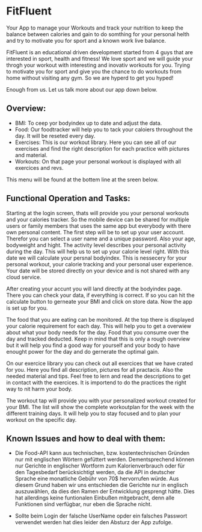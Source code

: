 # FitFluent

Your App to manage your Workouts and track your nutrition to keep the balance between calories and gain to do somthing for your personal helth and try to motivate you for sport and a known work live balance.

FitFluent is an educational driven development started from 4 guys that are interested in sport, health and fitness!
We love sport and we will guide your throgh your workout with interesting and inovativ workouts for you. 
Trying to motivate you for sport and give you the chance to do workouts from home without visiting any gym.
So we are hyperd to get you hyped!

Enough from us. Let us talk more about our app down below.


## Overview:

- BMI:          To ceep yor bodyindex up to date and adjust the data. 
- Food:         Our foodtracker will help you to tack your caloiers throughout the day. It will be reseted every day.
- Exercises:    This is our workout library. Here you can see all of our exercises and find the right description for each practice with pictures and              material.
- Workouts:     On that page your personal workout is displayed with all exercices and revs.

This menu will be found at the bottem line at the sreen below.


## Functional Operation and Tasks:

Starting at the login screen, thats will provide you your personal workouts and your calories tracker. So the mobile device can be shared for multiple users or family members that uses the same app but everybody with there own personal content.
The first step will be to set up your user account. Therefor you can select a user name and a unique password. Also your age, bodyweight and hight. The activity level describes your personal activity during the day. This will help us to set up your calorie level right. With this date we will calculate your persnal bodyindex. This is nessecery for your personal workout, your calorie tracking and your personal user experience. Your date will be stored directly on your device and is not shared with any cloud service.

After creating your accunt you will land directly at the bodyindex page. There you can check your data, if everything is correct. If so you can hit the calculate button to gerneate your BMI and click on store data. Now the app is set up for you.

The food that you are eating can be monitored. At the top there is displayed your calorie requirement for each day. This will help you to get a overwiew about what your body needs for the day. Food that you consume over the day and tracked deducted. Keep in mind that this is only a rough overview but it will help you find a good way for yourself and your body to have enought power for the day and do gernerate the optimal gain.     

On our exercice library you can check out all exercices that we have crated for you. Here you find all description, pictures for all practacis. Also the needed material and tips. Feel free to lern and read the descriptions to get in contact with the exercices. It is importend to do the practices the right way to nit harm your body.

The workout tap will provide you with your personalized workout created for your BMI. The list will show the complete workoutplan for the week with the different training days. It will help you to stay focused and to plan your workout on the specific day.


## Known Issues and how to deal with them:

- Die Food-API kann aus technischen, bzw. kostentechnischen Gründen nur mit englischen Wörtern gefüttert werden. Dementsprechend können nur Gerichte in englischer Wortform zum Kalorienverbrauch oder für den Tagesbedarf berücksichtigt werden, da die API in deutscher Sprache eine monatliche Gebühr von 70$ hervorrufen würde. Aus diesem Grund haben wir uns entschieden die Gerichte nur in englisch auszuwählen, da dies den Ramen der Entwicklung gesprengt hätte. Dies hat allerdings keine funtionalen Einbußen mitgebracht, denn alle Funktionen sind verfügbar, nur eben die Sprache nicht.

- Sollte beim Login der falsche UserName opder ein falsches Passwort verwendet werden hat dies leider den Absturz der App zufolge.

